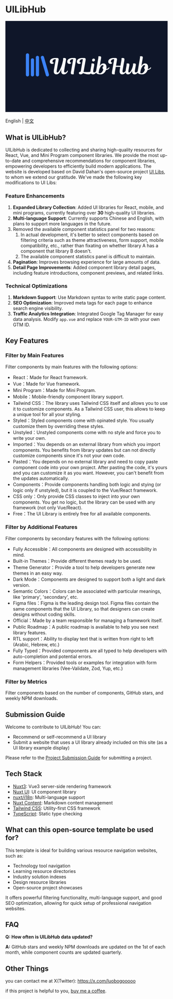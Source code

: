 # UILibHub

![UILibHub](./docs/banner.jpg)

English | [中文](./README-zh.md)

## What is UILibHub?
UILibHub is dedicated to collecting and sharing high-quality resources for React, Vue, and Mini Program component libraries. We provide the most up-to-date and comprehensive recommendations for component libraries, empowering developers to efficiently build modern applications. The website is developed based on David Dahan's open-source project [UI Libs](https://github.com/ddahan/ui-libs), to whom we extend our gratitude. We've made the following key modifications to UI Libs:

### Feature Enhancements
1. **Expanded Library Collection**: Added UI libraries for React, mobile, and mini programs, currently featuring over **30** high-quality UI libraries.
2. **Multi-language Support**: Currently supports Chinese and English, with plans to support more languages in the future.
3. Removed the available component statistics panel for two reasons:
   1. In actual development, it's better to select components based on filtering criteria such as theme attractiveness, form support, mobile compatibility, etc., rather than fixating on whether library A has a component that library B doesn't.
   2. The available component statistics panel is difficult to maintain.
4. **Pagination**: Improves browsing experience for large amounts of data.
5. **Detail Page Improvements**: Added component library detail pages, including feature introductions, component previews, and related links.

### Technical Optimizations
1. **Markdown Support**: Use Markdown syntax to write static page content.
2. **SEO Optimization**: Improved meta tags for each page to enhance search engine visibility.
3. **Traffic Analytics Integration**: Integrated Google Tag Manager for easy data analysis. Modify `app.vue` and replace `YOUR-GTM-ID` with your own GTM ID.


## Key Features

### Filter by Main Features
Filter components by main features with the following options:
- React：Made for React framework.
- Vue：Made for Vue framework.
- Mini Program：Made for Mini Program.
- Mobile：Mobile-friendly component library support.
- Tailwind CSS：The library uses Tailwind CSS itself and allows you to use it to customize components. As a Tailwind CSS user, this allows to keep a unique tool for all your styling.
- Styled：Styled components come with opinated style. You usually customize them by overriding these styles.
- Unstyled：Unstyled components come with no style and force you to write your own.
- Imported：You depends on an external library from which you import components. You benefits from library updates but can not directly customize components since it's not your own code.
- Pasted：You depends on no external library and need to copy paste component code into your own project. After pasting the code, it's yours and you can customize it as you want. However, you can't benefit from the updates automatically.
- Components：Provide components handling both logic and stying (or logic only if unstyled), but it is coupled to the Vue/React framework.
- CSS only：Only provide CSS classes to inject into your own components. You get no logic, but the library can be used with any framework (not only Vue/React).
- Free：The UI Library is entirely free for all available components.

### Filter by Additional Features
Filter components by secondary features with the following options:
- Fully Accessible：All components are designed with accessibility in mind.
- Built-in Themes：Provide different themes ready to be used.
- Theme Generator：Provide a tool to help developers generate new themes in an easy way.
- Dark Mode：Components are designed to support both a light and dark version.
- Semantic Colors：Colors can be associated with particular meanings, like 'primary', 'secondary', etc.
- Figma files：Figma is the leading design tool. Figma files contain the same components that the UI Library, so that designers can create designs without coding skills.
- Official：Made by a team responsible for managing a framework itself.
- Public Roadmap：A public roadmap is available to help you see next library features.
- RTL support：Ability to display text that is written from right to left (Arabic, Hebrew, etc.)
- Fully Typed：Provided components are all typed to help developers with auto-completion and potential errors.
- Form Helpers：Provided tools or examples for integration with form management libraries (Vee-Validate, Zod, Yup, etc.)

### Filter by Metrics
Filter components based on the number of components, GitHub stars, and weekly NPM downloads.

## Submission Guide
Welcome to contribute to UILibHub! You can:  
- Recommend or self-recommend a UI library
- Submit a website that uses a UI library already included on this site (as a UI library example display)

Please refer to the [Project Submission Guide](https://github.com/aidevtoolkit/uilibhub/docs/submission-guide.md) for submitting a project.

## Tech Stack
- [Nuxt3](https://nuxt.com/): Vue3 server-side rendering framework
- [Nuxt UI](https://ui.nuxt.com/): UI component library
- [nuxt/i18n](https://i18n.nuxtjs.org/): Multi-language support
- [Nuxt Content](https://content.nuxt.com/): Markdown content management
- [Tailwind CSS](https://tailwindcss.com/): Utility-first CSS framework
- [TypeScript](https://www.typescriptlang.org/): Static type checking

## What can this open-source template be used for?
This template is ideal for building various resource navigation websites, such as:
- Technology tool navigation
- Learning resource directories
- Industry solution indexes
- Design resource libraries
- Open-source project showcases

It offers powerful filtering functionality, multi-language support, and good SEO optimization, allowing for quick setup of professional navigation websites.

## FAQ

**Q: How often is UILibHub data updated?**

**A:** GitHub stars and weekly NPM downloads are updated on the 1st of each month, while component counts are updated quarterly.

## Other Things
you can contact me at X(Twitter): https://x.com/luobogooooo

if this project is helpful to you, [buy me a coffee](https://ko-fi.com/luobogor).